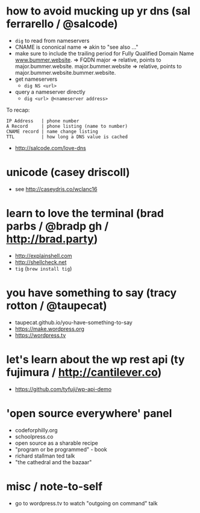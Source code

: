 # how to avoid mucking up yr dns (sal ferrarello / @salcode)

* `dig` to read from nameservers
* CNAME is cononical name => akin to "see also ..."
* make sure to include the trailing period for Fully Qualified Domain Name
    www.bummer.website.  => FQDN
    major                => relative, points to major.bummer.website.
    major.bummer.website => relative, points to major.bummer.website.bummer.website.
* get nameservers
  * `dig NS <url>`
* query a nameserver directly
  * `dig <url> @<nameserver address>`

To recap:

    IP Address   | phone number
    A Record     | phone listing (name to number)
    CNAME record | name change listing
    TTL          | how long a DNS value is cached

* http://salcode.com/love-dns

# unicode (casey driscoll)

* see http://caseydris.co/wclanc16

# learn to love the terminal (brad parbs / @bradp gh / http://brad.party)

* http://explainshell.com
* http://shellcheck.net
* `tig` (`brew install tig`)

# you have something to say (tracy rotton / @taupecat)

* taupecat.github.io/you-have-something-to-say
* https://make.wordpress.org
* https://wordpress.tv

# let's learn about the wp rest api (ty fujimura / http://cantilever.co)

* https://github.com/tyfuji/wp-api-demo

# 'open source everywhere' panel

* codeforphilly.org
* schoolpress.co
* open source as a sharable recipe
* "program or be programmed" - book
* richard stallman ted talk
* "the cathedral and the bazaar"

# misc / note-to-self

* go to wordpress.tv to watch "outgoing on command" talk
